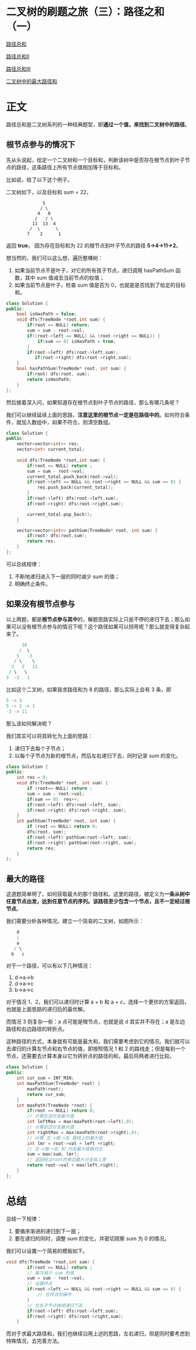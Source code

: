 # 二叉树的刷题之旅（三）：路径之和（一）
[路径总和](https://leetcode-cn.com/problems/path-sum/)

[路径总和II](https://leetcode-cn.com/problems/path-sum-ii/)

[路径总和III](https://leetcode-cn.com/problems/path-sum-iii/)

<!--[路径总和IV](https://leetcode-cn.com/problems/path-sum-iv/)
-->

[二叉树中的最大路径和](https://leetcode-cn.com/problems/binary-tree-maximum-path-sum/)

# 正文
路径总和是二叉树系列的一种经典题型，即**通过一个值，来找到二叉树中的路径**。

## 根节点参与的情况下
先从头说起，给定一个二叉树和一个目标和，判断该树中是否存在根节点到叶子节点的路径，这条路径上所有节点值相加等于目标和。

比如说，给了以下这个例子。


二叉树如下，以及目标和 sum = 22，

```
              5
             / \
            4   8
           /   / \
          11  13  4
         /  \      \
        7    2      1
```

返回 **true**， 因为存在目标和为 22 的根节点到叶子节点的路径 **5->4->11->2**。

想当然的，我们可以这么想，遍历整棵树：
1. 如果当前节点不是叶子，对它的所有孩子节点，递归调用 hasPathSum 函数，其中 sum 值减去当前节点的权值；
2. 如果当前节点是叶子，检查 sum 值是否为 0，也就是是否找到了给定的目标和。


```C++
class Solution {
public:
    bool isHasPath = false;
    void dfs(TreeNode *root,int sum) {
        if(root == NULL) return;
        sum = sum - root->val;
        if((root->left == NULL) && (root->right == NULL)) {
            if(sum == 0) isHasPath = true;
        }
        if(root->left) dfs(root->left,sum);
		   if(root->right) dfs(root->right,sum);
    }
    bool hasPathSum(TreeNode* root, int sum) {
        if(root) dfs(root, sum);
        return isHasPath;
    }
};
```

然后接着深入问，如果知道存在根节点到叶子节点的路径，那么有哪几条呢？

我们可以继续延续上面的思路，**注意这里的根节点一定是在路径中的**。如何符合条件，就加入数组中，如果不符合，则清空数组。

```C++
class Solution {
public:
	vector<vector<int>> res;
	vector<int> current_total;
	
	void dfs(TreeNode *root,int sum) {
		if(root == NULL) return ;
		sum = sum - root->val;
		current_total.push_back(root->val);
		if(root->left == NULL && root->right == NULL && sum == 0) {
			res.push_back(current_total);
		}
		if(root->left) dfs(root->left,sum);
		if(root->right) dfs(root->right,sum);

		current_total.pop_back();
	}

    vector<vector<int>> pathSum(TreeNode* root, int sum) {
        if(root) dfs(root,sum);
        return res;
    }
};

```

可以总结规律：
1. 不断地递归进入下一层的同时减少 sum 的值；
2. 明确终止条件。

## 如果没有根节点参与
以上两题，都是**根节点参与其中**的，解题思路实际上只是不停的递归下去；那么如果可以没有根节点参与的情况下呢？这个路径如果可以拐弯呢？那么就变得复杂起来了。

```C++
      10
     /  \
    5   -3
   / \    \
  3   2   11
 / \   \
3  -2   1
```
比如这个二叉树，如果我求路径和为 8 的路径，那么实际上会有 3 条，即
```C++
5 -> 3
5 -> 2 -> 1
-3 -> 11
```
那么该如何解决呢？

我们其实可以将其转化为上面的思路：
1. 递归下去每个子节点；
2. 以每个子节点为新的根节点，然后左右递归下去，同时记录 sum 的变化。


```C++
class Solution {
public:
    int res = 0;
    void dfs(TreeNode* root, int sum) {
        if (root== NULL) return ;
        sum = sum - root->val;
        if(sum == 0)  res++;
        if(root->left) dfs(root->left, sum);
        if(root->right) dfs(root->right, sum);
    }
    int pathSum(TreeNode* root, int sum) {
        if (root == NULL) return 0;
        dfs(root, sum);
        if(root->left) pathSum(root->left, sum);
        if(root->right) pathSum(root->right, sum);
        return res;
    }
};
```
## 最大的路径
这道题简单明了，如何获取最大的那个路径和。这里的路径，被定义为**一条从树中任意节点出发，达到任意节点的序列。该路径至少包含一个节点，且不一定经过根节点**。

我们需要分析各种情况。建立一个简易的二叉树，如图所示：
```C++
    d
    |
    a
   / \
  b   c
```

对于一个路径，可以有以下几种情况：

1. d->a->b
2. d->a->c
3. b->a->c

对于情况 1、2，我们可以递归时计算 a + b 和 a + c，选择一个更优的方案返回，也就是上面思路的递归后的最优解。

而情况 3 则复杂一些：a 点可能是根节点，也就是说 d 其实并不存在；a 是左边路径和右边路径的转折点。

这种路径的方式，本身就有可能是最大和，我们需要考虑到它的情况。我们就可以去递归的计算左节点和右节点的值，即按照情况 1 和 2 的路线走；但是每到一个节点，还需要去计算本身以它为转折点的路径的和，最后将两者进行比较。

```C++
class Solution {
public:
    int cur_sum = INT_MIN;
    int maxPathSum(TreeNode* root) {
        maxPath(root);
        return cur_sum;
    }
    int maxPath(TreeNode *root) {
        if(root == NULL) return 0;
        // 计算左边分支最大值
        int leftMax = max(maxPath(root->left),0);
        // 计算右边分支最大值
        int rightMax = max(maxPath(root->right),0);
        // 计算 左->根->右 路线上的最大值
        int lmr = root->val + left +right;
        // 左->根->右 和 历史最大值做对比
        sum = max(sum, lmr);
        // 返回经过root的单边最大分支给上游
        return root->val + max(left,right);
    }
};
```

# 总结

总结一下规律：
1. 要循序渐进的递归到下一层；
2. 要在递归的同时，调整 sum 的变化，并密切观察 sum 为 0 的情况。

我们可以设置一个简易的模板如下。
```C++
void dfs(TreeNode *root,int sum) {
		if(root == NULL) return ;
		// 每次减少 sum 的值
		sum = sum - root->val;
		// 设置终点
		if(root->left == NULL && root->right == NULL && sum == 0) {
			// 在终点的操作
		}
		// 左右子节点继续递归下去
		if(root->left) dfs(root->left,sum);
		if(root->right) dfs(root->right,sum);
	}
```

而对于求最大路径和，我们也继续沿用上述的思路，左右递归，但是同时要考虑到特殊情况，去完善方法。
